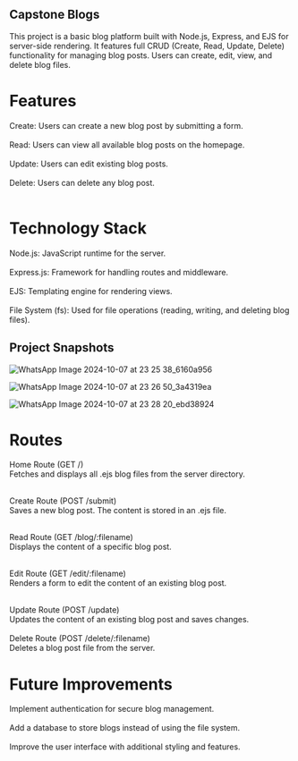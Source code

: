 ## Capstone Blogs

This project is a basic blog platform built with Node.js, Express, and EJS for server-side rendering. It features full CRUD (Create, Read, Update, Delete) functionality for managing blog posts. Users can create, edit, view, and delete blog files.

<h1>Features</h1>
Create: Users can create a new blog post by submitting a form.<br><br>
Read: Users can view all available blog posts on the homepage.<br><br>
Update: Users can edit existing blog posts.<br><br>
Delete: Users can delete any blog post.<br><br>

<h1>Technology Stack</h1>
Node.js: JavaScript runtime for the server.<br><br>
Express.js: Framework for handling routes and middleware.<br><br>
EJS: Templating engine for rendering views.<br><br>
File System (fs): Used for file operations (reading, writing, and deleting blog files).<br>

## Project Snapshots
![WhatsApp Image 2024-10-07 at 23 25 38_6160a956](https://github.com/user-attachments/assets/ad3ef587-9e49-4bd3-831f-febd6de8fc26)

![WhatsApp Image 2024-10-07 at 23 26 50_3a4319ea](https://github.com/user-attachments/assets/df94d80a-38c6-4d80-87e7-d007a895b09b)

![WhatsApp Image 2024-10-07 at 23 28 20_ebd38924](https://github.com/user-attachments/assets/40df78b9-f84f-46a7-9dcc-dcf306d38843)

<h1>Routes</h1>

Home Route (GET /)<br>
Fetches and displays all .ejs blog files from the server directory.<br><br>

Create Route (POST /submit)<br>
Saves a new blog post. The content is stored in an .ejs file.<br><br>

Read Route (GET /blog/:filename)<br>
Displays the content of a specific blog post.<br><br>

Edit Route (GET /edit/:filename)<br>
Renders a form to edit the content of an existing blog post.<br><br>

Update Route (POST /update)<br>
Updates the content of an existing blog post and saves changes.
<br><br>
Delete Route (POST /delete/:filename)<br>
Deletes a blog post file from the server.


<h1>Future Improvements</h1>
Implement authentication for secure blog management.<br><br>
Add a database to store blogs instead of using the file system.<br><br>
Improve the user interface with additional styling and features.<br><br>

